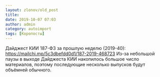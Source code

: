 ```yaml
---
layout: zlonov/old_post
title: 
date: 2019-10-07 07:03
author: admin
category: autoimport
tags: [Коропосты]
---
```


Дайджест КИИ 187-ФЗ за прошлую неделю (2019-40): <a href="https://mailchi.mp/5c3dbefdd0d1/187-2019-468723">https://mailchi.mp/5c3dbefdd0d1/187-2019-468723</a> Из-за небольшой паузы в выходе Дайджеста КИИ накопилось большое число материалов, поэтому последующие несколько выпусков будут объёмней обычного.

